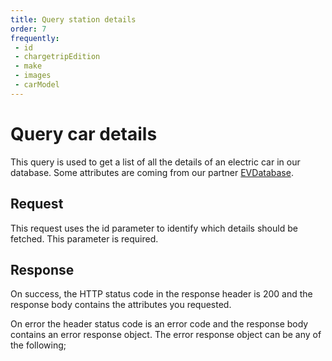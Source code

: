 ```yaml
---
title: Query station details
order: 7
frequently:
 - id
 - chargetripEdition
 - make
 - images
 - carModel
---
```


# Query car details

This query is used to get a list of all the details of an electric car in our database. Some attributes are coming from our partner [EVDatabase](http://google.com).

## Request

This request uses the id parameter to identify which details should be fetched. This parameter is required.

<schema name="Station" :frequent="frequently"></schema>

## Response

On success, the HTTP status code in the response header is 200 and the response body contains the attributes you requested.

On error the header status code is an error code and the response body contains an error response object. The error response object can be any of the following;

<error title="STATION_NOT_FOUND" message="No EV was found with the provided ID or external ID."></error>
